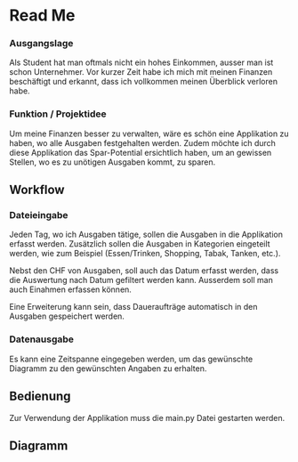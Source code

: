 # Read Me
### Ausgangslage
Als Student hat man oftmals nicht ein hohes Einkommen, ausser man ist schon Unternehmer. Vor kurzer Zeit habe ich mich mit meinen Finanzen beschäftigt und erkannt, dass ich vollkommen meinen Überblick verloren habe.
### Funktion / Projektidee
Um meine Finanzen besser zu verwalten, wäre es schön eine Applikation zu haben, wo alle Ausgaben festgehalten werden. Zudem möchte ich durch diese Applikation das Spar-Potential ersichtlich haben, um an gewissen Stellen, wo es zu unötigen Ausgaben kommt, zu sparen.
## Workflow
### Dateieingabe
Jeden Tag, wo ich Ausgaben tätige, sollen die Ausgaben in die Applikation erfasst werden. Zusätzlich sollen die Ausgaben in Kategorien eingeteilt werden, wie zum Beispiel (Essen/Trinken, Shopping, Tabak, Tanken, etc.).

Nebst den CHF von Ausgaben, soll auch das Datum erfasst werden, dass die Auswertung nach Datum gefiltert werden kann. Ausserdem soll man auch Einahmen erfassen können.

Eine Erweiterung kann sein, dass Daueraufträge automatisch in den Ausgaben gespeichert werden.

### Datenausgabe
Es kann eine Zeitspanne eingegeben werden, um das gewünschte Diagramm zu den gewünschten Angaben zu erhalten.
## Bedienung
Zur Verwendung der Applikation muss die main.py Datei gestarten werden.

## Diagramm